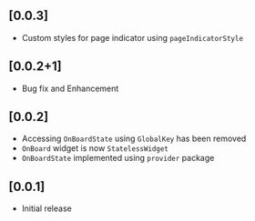 ## [0.0.3]

- Custom styles for page indicator using `pageIndicatorStyle`

## [0.0.2+1]

- Bug fix and Enhancement

## [0.0.2]

- Accessing `OnBoardState` using `GlobalKey` has been removed
- `OnBoard` widget is now `StatelessWidget`
- `OnBoardState` implemented using `provider` package

## [0.0.1]

- Initial release
